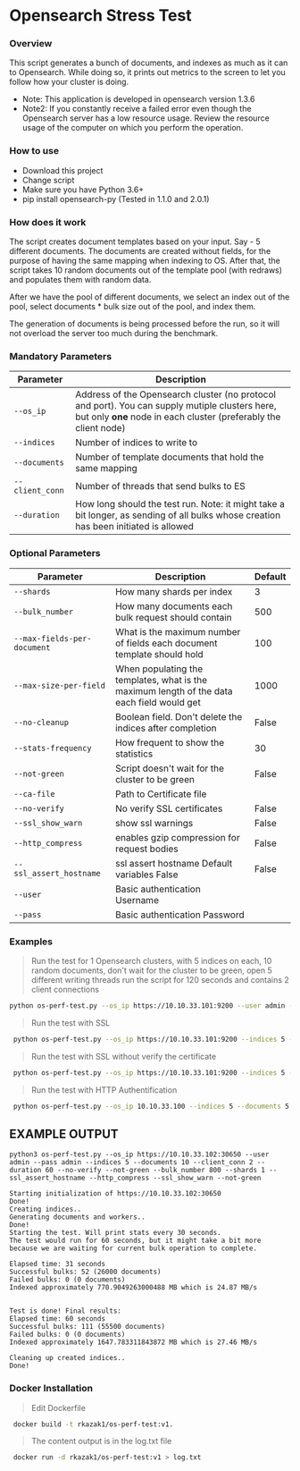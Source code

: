 # Opensearch Stress Test

### Overview
This script generates a bunch of documents, and indexes as much as it can to Opensearch. While doing so, it prints out metrics to the screen to let you follow how your cluster is doing. 

* Note: This application is developed in opensearch version 1.3.6
* Note2: If you constantly receive a failed error even though the Opensearch server has a low resource usage. Review the resource usage of the computer on which you perform the operation.

### How to use
* Download this project
* Change script
* Make sure you have Python 3.6+
* pip install opensearch-py (Tested in 1.1.0 and 2.0.1)


### How does it work
The script creates document templates based on your input. Say - 5 different documents.
The documents are created without fields, for the purpose of having the same mapping when indexing to OS.
After that, the script takes 10 random documents out of the template pool (with redraws) and populates them with random data.

After we have the pool of different documents, we select an index out of the pool, select documents * bulk size out of the pool, and index them.

The generation of documents is being processed before the run, so it will not overload the server too much during the benchmark.

### Mandatory Parameters
| Parameter | Description |
| --- | --- |
| `--os_ip` | Address of the Opensearch cluster (no protocol and port). You can supply mutiple clusters here, but only **one** node in each cluster (preferably the client node) |
| `--indices` | Number of indices to write to |
| `--documents` | Number of template documents that hold the same mapping |
| ` --client_conn `   | Number of threads that send bulks to ES |
| `--duration` | How long should the test run. Note: it might take a bit longer, as sending of all bulks whose creation has been initiated is allowed |


### Optional Parameters
| Parameter | Description | Default
| --- | --- | --- |
| `--shards` | How many shards per index |3|
| `--bulk_number` | How many documents each bulk request should contain |500|
| `--max-fields-per-document` | What is the maximum number of fields each document template should hold |100|
| `--max-size-per-field` | When populating the templates, what is the maximum length of the data each field would get |1000|
| `--no-cleanup` | Boolean field. Don't delete the indices after completion |False|
| `--stats-frequency` | How frequent to show the statistics |30|
| `--not-green` | Script doesn't wait for the cluster to be green |False|
| `--ca-file` | Path to Certificate file ||
| `--no-verify` | No verify SSL certificates|False|
|`--ssl_show_warn` | show ssl warnings|False|
|`--http_compress` | enables gzip compression for request bodies|False|
|`--ssl_assert_hostname` | ssl assert hostname Default variables False|False|
| `--user` | Basic authentication Username ||
| `--pass` | Basic authentication Password ||




### Examples
> Run the test for 1 Opensearch clusters, with 5 indices on each, 10 random documents, don't wait for the cluster to be green, open 5 different writing threads run the script for 120 seconds and contains 2 client connections
```bash
python os-perf-test.py --os_ip https://10.10.33.101:9200 --user admin --pass admin --indices 5 --documents 10 --client_conn 2 --duration 60 --no-verify --not-green --bulk_number 800 --shards 1 --ssl_assert_hostname --http_compress --ssl_show_warn --not-green
```

> Run the test with SSL
```bash
 python os-perf-test.py --os_ip https://10.10.33.101:9200 --indices 5 --documents 5 --client_conn 2  --seconds 120 --ca-file /path/ca.pem
```

> Run the test with SSL without verify the certificate
```bash
 python os-perf-test.py --os_ip https://10.10.33.101:9200 --indices 5 --documents 5 --client_conn 1 --seconds 120 --no-verify
```

> Run the test with HTTP Authentification
```bash
 python os-perf-test.py --os_ip 10.10.33.100 --indices 5 --documents 5 --client_conn 1 --seconds 120 --user admin --pass admin
```

## EXAMPLE OUTPUT
```
python3 os-perf-test.py --os_ip https://10.10.33.102:30650 --user admin --pass admin --indices 5 --documents 10 --client_conn 2 --duration 60 --no-verify --not-green --bulk_number 800 --shards 1 --ssl_assert_hostname --http_compress --ssl_show_warn --not-green

Starting initialization of https://10.10.33.102:30650
Done!
Creating indices..
Generating documents and workers..
Done!
Starting the test. Will print stats every 30 seconds.
The test would run for 60 seconds, but it might take a bit more because we are waiting for current bulk operation to complete.

Elapsed time: 31 seconds
Successful bulks: 52 (26000 documents)
Failed bulks: 0 (0 documents)
Indexed approximately 770.9049263000488 MB which is 24.87 MB/s


Test is done! Final results:
Elapsed time: 60 seconds
Successful bulks: 111 (55500 documents)
Failed bulks: 0 (0 documents)
Indexed approximately 1647.783311843872 MB which is 27.46 MB/s

Cleaning up created indices..
Done!
```


### Docker Installation

> Edit Dockerfile 
```bash
 docker build -t rkazak1/os-perf-test:v1.
```
> The content output is in the log.txt file
```bash
 docker run -d rkazak1/os-perf-test:v1 > log.txt
```

